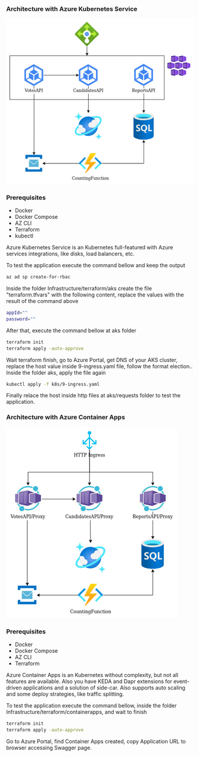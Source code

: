 ### Architecture with Azure Kubernetes Service
![alt architecture](.documentation/aks.jpg "Architecture")

### Prerequisites
- Docker
- Docker Compose
- AZ CLI
- Terraform
- kubectl

Azure Kubernetes Service is an Kubernetes full-featured with Azure services integrations, like disks, load balancers, etc.

To test the application execute the command bellow and keep the output

````sh
az ad sp create-for-rbac
````

Inside the folder Infrastructure/terraform/aks create the file "terraform.tfvars" with the following content, replace the values with the result of the command above

````sh
appId=""
password=""
````

After that, execute the command bellow at aks folder

````sh
terraform init
terraform apply -auto-approve
````

Wait terraform finish, go to Azure Portal, get DNS of your AKS cluster, replace the host value inside 9-ingress.yaml file, follow the format election.<DNS FROM AKS>.
Inside the folder aks, apply the file again

````sh
kubectl apply -f k8s/9-ingress.yaml 
````

Finally relace the host inside http files at aks/requests folder to test the application.

### Architecture with Azure Container Apps
![alt architecture](.documentation/containerapps.jpg "Architecture")

### Prerequisites
- Docker
- Docker Compose
- AZ CLI
- Terraform

Azure Container Apps is an Kubernetes without complexity, but not all features are available. Also you have KEDA and Dapr extensions for event-driven applications and a solution of side-car. Also supports auto scaling and some deploy strategies, like traffic splitting.

To test the application execute the command bellow, inside the folder Infrastructure/terraform/containerapps, and wait to finish

````sh
terraform init
terraform apply -auto-approve
````

Go to Azure Portal, find Container Apps created, copy Application URL to browser accessing Swagger page.